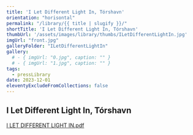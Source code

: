 ```yaml
---
title: 'I Let Different Light In, Tórshavn'
orientation: "horisontal"
permalink: "/library/{{ title | slugify }}/"
shortTitle: 'I Let Different Light In, Tórshavn'
thumbUrl: '/assets/images/library/thumbs/ILetDifferentLightIn.jpg'
imgUrl: "front.jpg"
galleryFolder: "ILetDifferentLightIn"
gallery:
  # - { imgUrl: "0.jpg", caption: "" }
  # - { imgUrl: "1.jpg", caption: "" }
tags:
  - pressLibrary
date: 2023-12-01
eleventyExcludeFromCollections: false
---
```



<div class="Txt">
  <h2>I Let Different Light In, Tórshavn</h2>
  <p><a href="/assets/images/library/galleries/ILetDifferentLightIn/I LET DIFFERENT LIGHT IN.pdf" target="_blank">I LET DIFFERENT LIGHT IN.pdf</a></p>
</div>